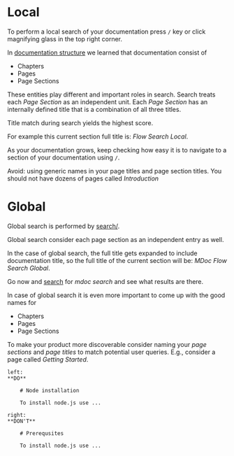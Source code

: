 # Local

To perform a local search of your documentation press `/` key or click magnifying glass in the top right corner.

In [documentation structure](flow/structure) we learned that documentation consist of  
* Chapters
* Pages
* Page Sections

These entities play different and important roles in search. Search treats each *Page Section* as an independent unit.
Each *Page Section* has an internally defined title that is a combination of all three titles.

Title match during search yields the highest score. 

For example this current section full title is: *Flow Search Local*.

As your documentation grows, keep checking how easy it is to navigate to a section of your documentation using `/`.

Avoid: using generic names in your page titles and page section titles. You should not have dozens of pages called *Introduction*  

# Global 

Global search is performed by [search/](https://search.app.twosigma.com).

Global search consider each page section as an independent entry as well. 

In the case of global search, the full title gets expanded to include documentation title, so the full title of the
current section will be: *MDoc Flow Search Global*.

Go now and [search](https://search.app.twosigma.com) for *mdoc search* and see what results are there.   

In case of global search it is even more important to come up with the good names for 
* Chapters
* Pages
* Page Sections

To make your product more discoverable consider naming your *page sections* and *page titles* to match potential user queries.
E.g., consider a page called *Getting Started*.

```columns 
left:
**DO**

    # Node installation 
    
    To install node.js use ...
    
right:
**DON'T**

    # Prerequsites
    
    To install node.js use ...    
```
